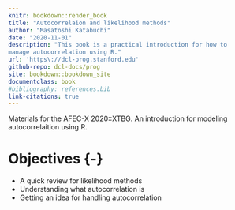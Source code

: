 ```yaml
---
knitr: bookdown::render_book
title: "Autocorrelaion and likelihood methods"
author: "Masatoshi Katabuchi"
date: "2020-11-01"
description: "This book is a practical introduction for how to
manage autocorrelation using R."
url: 'https\://dcl-prog.stanford.edu'
github-repo: dcl-docs/prog
site: bookdown::bookdown_site
documentclass: book
#bibliography: references.bib
link-citations: true
---
```



Materials for the AFEC-X 2020::XTBG. An introduction for modeling autocorrelaition using R.

# Objectives {-}

- A quick review for likelihood methods
- Understanding what autocorrelation is  
- Getting an idea for handling autocorrelation

